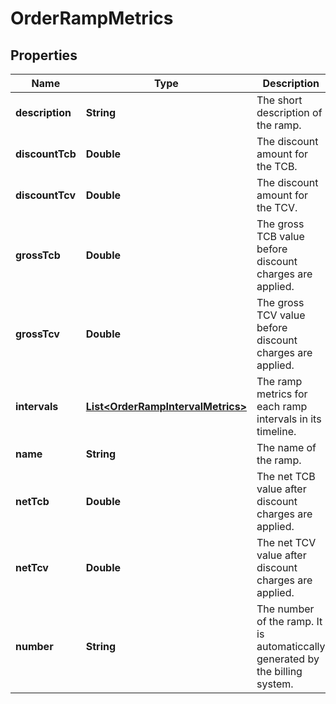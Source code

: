 

# OrderRampMetrics


## Properties

| Name | Type | Description | Notes |
|------------ | ------------- | ------------- | -------------|
|**description** | **String** | The short description of the ramp. |  [optional] |
|**discountTcb** | **Double** | The discount amount for the TCB. |  [optional] |
|**discountTcv** | **Double** | The discount amount for the TCV. |  [optional] |
|**grossTcb** | **Double** | The gross TCB value before discount charges are applied. |  [optional] |
|**grossTcv** | **Double** | The gross TCV value before discount charges are applied. |  [optional] |
|**intervals** | [**List&lt;OrderRampIntervalMetrics&gt;**](OrderRampIntervalMetrics.md) | The ramp metrics for each ramp intervals in its timeline. |  [optional] |
|**name** | **String** | The name of the ramp. |  [optional] |
|**netTcb** | **Double** | The net TCB value after discount charges are applied. |  [optional] |
|**netTcv** | **Double** | The net TCV value after discount charges are applied. |  [optional] |
|**number** | **String** | The number of the ramp. It is automaticcally generated by the billing system. |  [optional] |



